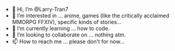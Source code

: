 - 👋 Hi, I’m @Larry-Tran7
- 👀 I’m interested in ... anime, games (like the critically acclaimed MMORPG FFXIV), specific kinds of stories...
- 🌱 I’m currently learning ... how to code.
- 💞️ I’m looking to collaborate on ... nothing atm.
- 📫 How to reach me ... please don't for now...

<!---
Larry-Tran7/Larry-Tran7 is a ✨ special ✨ repository because its `README.md` (this file) appears on your GitHub profile.
You can click the Preview link to take a look at your changes.
--->
